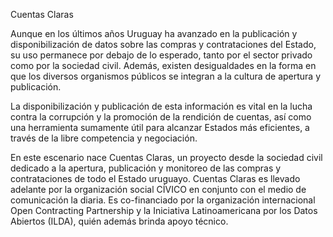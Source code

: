 Cuentas Claras

 Aunque en los últimos años Uruguay ha avanzado en la publicación y disponibilización de datos sobre las compras y contrataciones del Estado, su uso permanece por debajo de lo esperado, tanto por el sector privado como por la sociedad civil. Además, existen desigualdades en la forma en que los  diversos organismos públicos se integran a la cultura de apertura y publicación. 

La disponibilización y publicación de esta información es vital en la lucha contra la corrupción y la promoción de la rendición de cuentas, 
así como una herramienta sumamente útil para alcanzar Estados más eficientes, a través de la libre competencia y negociación. 

En este escenario nace Cuentas Claras, un proyecto desde la sociedad civil dedicado a la apertura, publicación y monitoreo de las compras y 
contrataciones de todo el Estado uruguayo. Cuentas Claras es llevado adelante por la organización social CÍVICO en conjunto con el medio de 
comunicación la diaria. Es co-financiado por la organización internacional Open Contracting Partnership y la Iniciativa Latinoamericana por los Datos Abiertos (ILDA), quién además brinda apoyo técnico. 

